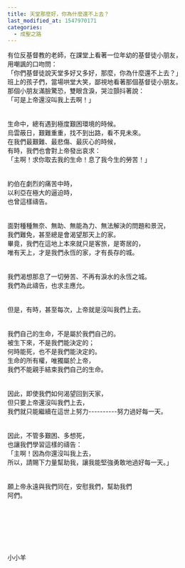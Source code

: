 ```yaml
---
title: 天堂那麼好，你為什麼還不上去？
last_modified_at: 1547970171
categories:
  - 成聖之路
---
```


有位反基督教的老師，在課堂上看著一位年幼的基督徒小朋友，<br>用嘲諷的口吻問：<br>「你們基督徒說天堂多好又多好，那麼，你為什麼還不上去？」<br>班上的孩子們，當場哄堂大笑，鄙視地看著那個基督徒小朋友。<br>那個小朋友滿臉驚恐，雙眼含淚，哭泣顫抖著說：<br>「可是上帝還沒叫我上去啊！」<br><!--more--><br><br>生命中，總有遇到極度艱困環境的時候。<br>烏雲蔽日，艱難重重，找不到出路，看不見未來。<br>在我們最艱難、最悲傷、最灰心的時候，<br>有時，我們也會對上帝發出哀求：<br>「主啊！求你取去我的生命！息了我今生的勞苦！」<br><br><br>約伯在劇烈的痛苦中時，<br>以利亞在極大的逼迫時，<br>也曾這樣禱告。<br><br><br>面對種種無奈、無助、無能為力、無法解決的問題和景況，<br>我們難免，甚至總是會渴望那天上的家。<br>畢竟，我們在這地上本來就只是客旅，是寄居的，<br>唯有天上，才是我們永恆的家，才有長存的城。<br><br><br>我們渴想那息了一切勞苦、不再有淚水的永恆之城。<br>我們為此禱告，也求主應允。<br><br><br>但是，有時，甚至每次，上帝就是沒叫我們上去。<br><br><br>我們自己的生命，不是屬於我們自己的。<br>被生下來，不是我們能決定的；<br>何時能死，也不是我們能決定的。<br>生命的所有權，唯獨屬於上帝，<br>我們不能親手結束我們自己的生命。<br><br><br>因此，即使我們如何渴望回到天家，<br>但只要上帝還沒叫我們上去，<br>我們就只能繼續在這世上努力----------努力過好每一天。<br><br><br>因此，不管多艱困、多想死，<br>也讓我們學習這樣的禱告：<br>「主啊！因為你還沒叫我上去，<br>所以，請賜下力量幫助我，讓我能堅強勇敢地過好每一天。」<br><br><br>願上帝永遠與我們同在，安慰我們，幫助我們<br>阿們。<br><br><br><br><br><br><br><br>小小羊<br><br><br><br>
